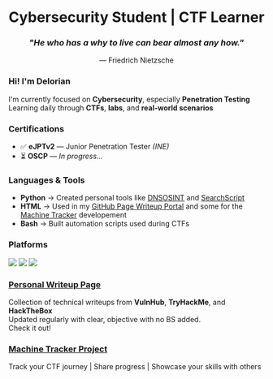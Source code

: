 
<h1 align="center">Cybersecurity Student | CTF Learner</h1>

<h3 align="center"><em>"He who has a why to live can bear almost any how."</em></h3>
<p align="center">— Friedrich Nietzsche</p>


### Hi! I'm Delorian

I'm currently focused on **Cybersecurity**, especially **Penetration Testing**  
Learning daily through **CTFs**, **labs**, and **real-world scenarios**  

### Certifications

- ✅ **eJPTv2** — Junior Penetration Tester *(INE)*  
- ⏳ **OSCP** — *In progress...*

### Languages & Tools

- **Python** → Created personal tools like [DNSOSINT](https://github.com/DelorianCS/dns-osint) and [SearchScript](https://github.com/DelorianCS/search-script)  
- **HTML** → Used in my [GitHub Page Writeup Portal](deloriancs.github.io) and some for the [Machine Tracker](https:://machinetracker.lovable.app) developement
- **Bash** → Built automation scripts used during CTFs  


### Platforms

<p>
  <a href="https://tryhackme.com/p/DelorianCS" target="_blank"><img src="https://img.shields.io/badge/TryHackMe-DelorianCS-red?logo=tryhackme" /></a>
  <a href="https://www.hackthebox.com/home/users/profile/841952" target="_blank"><img src="https://img.shields.io/badge/HackTheBox-Delorian666-brightgreen?logo=hackthebox" /></a>
  <a href="https://github.com/DelorianCS" target="_blank"><img src="https://img.shields.io/badge/GitHub-DelorianCS-blue?logo=github" /></a>
</p>



### [Personal Writeup Page](https://deloriancs.github.io/)

Collection of technical writeups from **VulnHub**, **TryHackMe**, and **HackTheBox**  
Updated regularly with clear, objective with no BS added.            
Check it out!



### [Machine Tracker Project](https://machinetracker.lovable.app)

Track your CTF journey | Share progress | Showcase your skills with others
